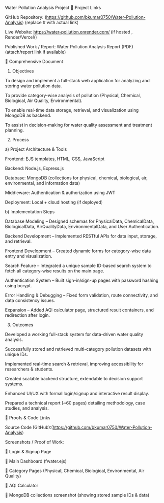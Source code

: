 Water Pollution Analysis Project
🔗 Project Links

GitHub Repository: (https://github.com/bkumar0750/Water-Pollution-Analysis)
 (replace # with actual link)

Live Website: https://water-pollution.onrender.com/
 (if hosted , Render/Vercel/)

Published Work / Report: Water Pollution Analysis Report (PDF)
 (attach/report link if available)

📄 Comprehensive Document
1. Objectives

To design and implement a full-stack web application for analyzing and storing water pollution data.

To provide category-wise analysis of pollution (Physical, Chemical, Biological, Air Quality, Environmental).

To enable real-time data storage, retrieval, and visualization using MongoDB as backend.

To assist in decision-making for water quality assessment and treatment planning.

2. Process

a) Project Architecture & Tools

Frontend: EJS templates, HTML, CSS, JavaScript

Backend: Node.js, Express.js

Database: MongoDB (collections for physical, chemical, biological, air, environmental, and information data)

Middleware: Authentication & authorization using JWT

Deployment: Local + cloud hosting (if deployed)

b) Implementation Steps

Database Modeling – Designed schemas for PhysicalData, ChemicalData, BiologicalData, AirQualityData, EnvironmentalData, and User Authentication.

Backend Development – Implemented RESTful APIs for data input, storage, and retrieval.

Frontend Development – Created dynamic forms for category-wise data entry and visualization.

Search Feature – Integrated a unique sample ID-based search system to fetch all category-wise results on the main page.

Authentication System – Built sign-in/sign-up pages with password hashing using bcrypt.

Error Handling & Debugging – Fixed form validation, route connectivity, and data consistency issues.

Expansion – Added AQI calculator page, structured result containers, and redirection after login.

3. Outcomes

Developed a working full-stack system for data-driven water quality analysis.

Successfully stored and retrieved multi-category pollution datasets with unique IDs.

Implemented real-time search & retrieval, improving accessibility for researchers & students.

Created scalable backend structure, extendable to decision support systems.

Enhanced UI/UX with formal login/signup and interactive result display.

Prepared a technical report (~60 pages) detailing methodology, case studies, and analysis.

📂 Proofs & Code Links

Source Code (GitHub):(https://github.com/bkumar0750/Water-Pollution-Analysis)

Screenshots / Proof of Work:

🔹 Login & Signup Page

🔹 Main Dashboard (fwater.ejs)

🔹 Category Pages (Physical, Chemical, Biological, Environmental, Air Quality)

🔹 AQI Calculator

🔹 MongoDB collections screenshot (showing stored sample IDs & data)
